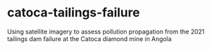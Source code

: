 # catoca-tailings-failure
Using satellite imagery to assess pollution propagation from the 2021 tailings dam failure at the Catoca diamond mine in Angola
